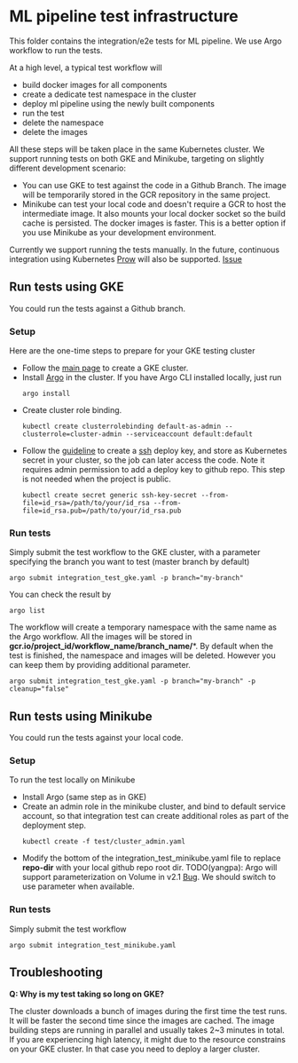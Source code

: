 # ML pipeline test infrastructure

This folder contains the integration/e2e tests for ML pipeline. We use Argo workflow to run the tests.

At a high level, a typical test workflow will

- build docker images for all components
- create a dedicate test namespace in the cluster 
- deploy ml pipeline using the newly built components
- run the test
- delete the namespace
- delete the images

All these steps will be taken place in the same Kubernetes cluster. 
We support running tests on both GKE and Minikube, targeting on slightly different development scenario:
- You can use GKE to test against the code in a Github Branch. The image will be temporarily stored in the GCR repository in the same project.
- Minikube can test your local code and doesn't require a GCR to host the intermediate image. 
It also mounts your local docker socket so the build cache is persisted. The docker images is faster. 
This is a better option if you use Minikube as your development environment.

Currently we support running the tests manually. In the future, continuous integration using Kubernetes [Prow](https://github.com/kubernetes/test-infra/tree/master/prow) will also be supported. [Issue](https://github.com/googleprivate/ml/issues/302)

## Run tests using GKE

You could run the tests against a Github branch.

### Setup

Here are the one-time steps to prepare for your GKE testing cluster
- Follow the [main page](https://github.com/googleprivate/ml#setup-gke) to create a GKE cluster. 
- Install [Argo](https://github.com/argoproj/argo/blob/master/demo.md#argo-v20-getting-started) in the cluster. If you have Argo CLI installed locally, just run 
  ```
  argo install
  ```
- Create cluster role binding.
  ```
  kubectl create clusterrolebinding default-as-admin --clusterrole=cluster-admin --serviceaccount default:default
  ```
- Follow the [guideline](https://developer.github.com/v3/guides/managing-deploy-keys/) to create a [ssh](https://help.github.com/articles/generating-a-new-ssh-key-and-adding-it-to-the-ssh-agent/) deploy key, and store as Kubernetes secret in your cluster, so the job can later access the code. Note it requires admin permission to add a deploy key to github repo. This step is not needed when the project is public.
  ```
  kubectl create secret generic ssh-key-secret --from-file=id_rsa=/path/to/your/id_rsa --from-file=id_rsa.pub=/path/to/your/id_rsa.pub
  ```

### Run tests
Simply submit the test workflow to the GKE cluster, with a parameter specifying the branch you want to test (master branch by default)  
```
argo submit integration_test_gke.yaml -p branch="my-branch"
```
You can check the result by 
```
argo list
```
The workflow will create a temporary namespace with the same name as the Argo workflow. All the images will be stored in
**gcr.io/project_id/workflow_name/branch_name/***. By default when the test is finished, the namespace and images will be deleted.
However you can keep them by providing additional parameter. 
```
argo submit integration_test_gke.yaml -p branch="my-branch" -p cleanup="false"
```

## Run tests using Minikube
You could run the tests against your local code.

### Setup

To run the test locally on Minikube 
- Install Argo (same step as in GKE)
- Create an admin role in the minikube cluster, and bind to default service account, so that integration test can create additional roles as part of the deployment step.
  ```
  kubectl create -f test/cluster_admin.yaml
  ```
- Modify the bottom of the integration_test_minikube.yaml file to replace **repo-dir** with your local github repo root dir.
TODO(yangpa): Argo will support parameterization on Volume in v2.1 [Bug](https://github.com/argoproj/argo/issues/822). We should switch to use parameter when available.

### Run tests
Simply submit the test workflow
```
argo submit integration_test_minikube.yaml
```

## Troubleshooting

**Q: Why is my test taking so long on GKE?**

The cluster downloads a bunch of images during the first time the test runs. It will be faster the second time since the images are cached.
The image building steps are running in parallel and usually takes 2~3 minutes in total. If you are experiencing high latency, it might due to the resource constrains
on your GKE cluster. In that case you need to deploy a larger cluster. 